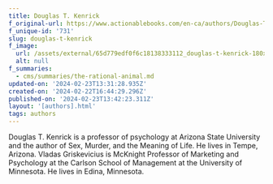 ```yaml
---
title: Douglas T. Kenrick
f_original-url: https://www.actionablebooks.com/en-ca/authors/Douglas-T.-Kenrick/
f_unique-id: '731'
slug: douglas-t-kenrick
f_image:
  url: /assets/external/65d779edf0f6c18138333112_douglas-t-kenrick-180x220.jpeg
  alt: null
f_summaries:
  - cms/summaries/the-rational-animal.md
updated-on: '2024-02-23T13:31:28.935Z'
created-on: '2024-02-22T16:44:29.296Z'
published-on: '2024-02-23T13:42:23.311Z'
layout: '[authors].html'
tags: authors
---
```


Douglas T. Kenrick is a professor of psychology at Arizona State University and the author of Sex, Murder, and the Meaning of Life. He lives in Tempe, Arizona. Vladas Griskevicius is McKnight Professor of Marketing and Psychology at the Carlson School of Management at the University of Minnesota. He lives in Edina, Minnesota.
